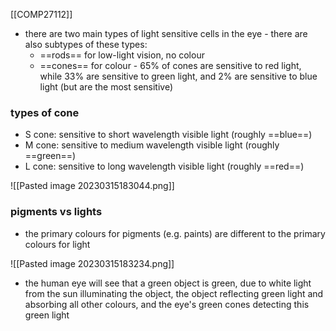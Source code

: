 [[COMP27112]]

- there are two main types of light sensitive cells in the eye - there are also subtypes of these types:
	- ==rods== for low-light vision, no colour
	- ==cones== for colour - 65% of cones are sensitive to red light, while 33% are sensitive to green light, and 2% are sensitive to blue light (but are the most sensitive)

### types of cone
- S cone: sensitive to short wavelength visible light (roughly ==blue==)
- M cone: sensitive to medium wavelength visible light (roughly ==green==)
- L cone: sensitive to long wavelength visible light (roughly ==red==)

<!--⚠️Imgur upload failed, check dev console-->
![[Pasted image 20230315183044.png]]

### pigments vs lights
- the primary colours for pigments (e.g. paints) are different to the primary colours for light
<!--⚠️Imgur upload failed, check dev console-->
![[Pasted image 20230315183234.png]]
- the human eye will see that a green object is green, due to white light from the sun illuminating the object, the object reflecting green light and absorbing all other colours, and the eye's green cones detecting this green light